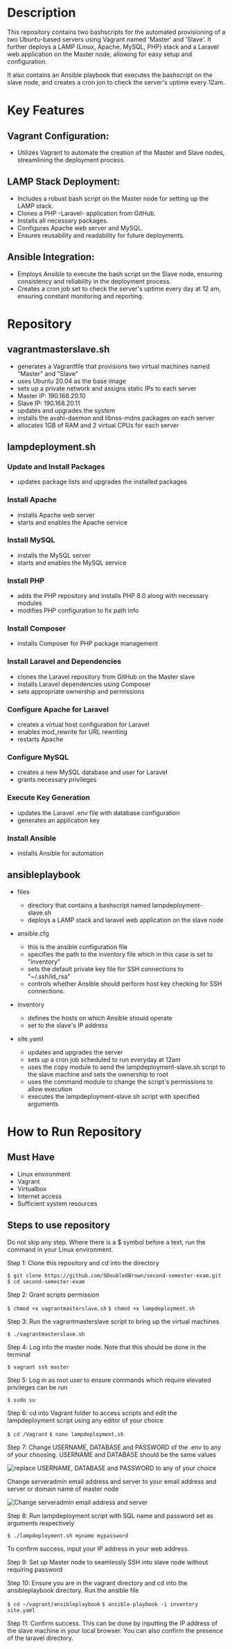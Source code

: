 # Description
This repository contains two bashscripts for the automated provisioning of a two Ubuntu-based servers using Vagrant named 'Master' and 'Slave'. It further deploys a LAMP (Linux, Apache, MySQL, PHP) stack and a Laravel web application on the Master node, allowing for easy setup and configuration. 

It also contains an Ansible playbook that executes the bashscript on the slave node, and creates a cron jon to check the server's uptime every 12am.

# Key Features
## Vagrant Configuration:
- Utilizes Vagrant to automate the creation of the Master and Slave nodes, streamlining the deployment process.

## LAMP Stack Deployment:
- Includes a robust bash script on the Master node for setting up the LAMP stack.
- Clones a PHP -Laravel- application from GitHub.
- Installs all necessary packages.
- Configures Apache web server and MySQL.
- Ensures reusability and readability for future deployments.

## Ansible Integration:
- Employs Ansible to execute the bash script on the Slave node, ensuring consistency and reliability in the deployment process.
- Creates a cron job set to check the server's uptime every day at 12 am, ensuring constant monitoring and reporting.

# Repository
## vagrantmasterslave.sh
- generates a Vagrantfile that provisions two virtual machines named "Master" and "Slave"
- uses Ubuntu 20.04 as the base image
- sets up a private network and assigns static IPs to each server
- Master IP: 190.168.20.10
- Slave IP: 190.168.20.11
- updates and upgrades the system
- installs the avahi-daemon and libnss-mdns packages on each server
- allocates 1GB of RAM and 2 virtual CPUs for each server

## lampdeployment.sh
### Update and Install Packages
- updates package lists and upgrades the installed packages

### Install Apache
- installs Apache web server
- starts and enables the Apache service

### Install MySQL
- installs the MySQL server
- starts and enables the MySQL service

### Install PHP
- adds the PHP repository and installs PHP 8.0 along with necessary modules
- modifies PHP configuration to fix path info

### Install Composer
- installs Composer for PHP package management

### Install Laravel and Dependencies
- clones the Laravel repository from GitHub on the Master slave
- installs Laravel dependencies using Composer
- sets appropriate ownership and permissions

### Configure Apache for Laravel
- creates a virtual host configuration for Laravel
- enables mod_rewrite for URL rewriting
- restarts Apache

### Configure MySQL
- creates a new MySQL database and user for Laravel
- grants necessary privileges

### Execute Key Generation
- updates the Laravel .env file with database configuration
- generates an application key

### Install Ansible
- installs Ansible for automation

## ansibleplaybook
- files
    - directory that contains a bashscript named lampdeployment-slave.sh
    - deploys a LAMP stack and laravel web application on the slave node

- ansible.cfg
    - this is the ansible configuration file
    - specifies the path to the inventory file which in this case is set to "inventory"
    - sets the default private key file for SSH connections to "~/.ssh/id_rsa"
    - controls whether Ansible should perform host key checking for SSH connections. 

- inventory
    - defines the hosts on which Ansible should operate
    - set to the slave's IP address

- site.yaml
    - updates and upgrades the server
    - sets up a cron job scheduled to run everyday at 12am
    - uses the copy module to send the lampdeployment-slave.sh script to the slave machine and sets the ownership to root
    - uses the command module to change the script's permissions to allow execution
    - executes the lampdeployment-slave.sh script with specified arguments

# How to Run Repository
## Must Have
- Linux environment
- Vagrant
- Virtualbox
- Internet access
- Sufficient system resources

 ## Steps to use repository
 Do not skip any step. Where there is a $ symbol before a text, run the command in your Linux environment.

 Step 1: Clone this repository and cd into the directory

 `$ git clone https://github.com/SDoubleOBrown/second-semester-exam.git`
 `$ cd second-semester-exam`

 Step 2: Grant scripts permission

 `$ chmod +x vagrantmasterslave.sh`
 `$ chmod +x lampdeployment.sh`

 Step 3: Run the vagrantmasterslave script to bring up the virtual machines

 `$ ./vagrantmasterslave.sh`

 Step 4: Log into the master node. Note that this should be done in the terminal

 `$ vagrant ssh master`

 Step 5: Log in as root user to ensure commands which require elevated privileges can be run

 `$ sudo su`

 Step 6: cd into Vagrant folder to access scripts and edit the lampdeployment script using any editor of your choice

 `$ cd /Vagrant`
 `$ nano lampdeployment.sh`

 Step 7: Change USERNAME, DATABASE and PASSWORD of the .env to any of your choosing. USERNAME and DATABASE should be the same values

 ![replace USERNAME, DATABASE and PASSWORD to any of your choice](10.PNG)
  
  Change serveradmin email address and server to your email address and server or domain name of master node

 ![Change serveradmin email address and server](11.PNG)

 Step 8: Run lampdeployment script with SQL name and password set as arguments respectively

 `$ ./lampdeployment.sh myname mypassword`

 To confirm success, input your IP address in your web address.

 Step 9: Set up Master node to seamlessly SSH into slave node without requiring password

 Step 10: Ensure you are in the vagrant directory and cd into the ansibleplaybook directory. Run the ansible file 

 `$ cd ~/vagrant/ansibleplaybook`
 `$ ansible-playbook -i inventory site.yaml`

 Step 11: Confirm success. This can be done by inputting the IP address of the slave machine in your local browser. You can also confirm the presence of the laravel directory.